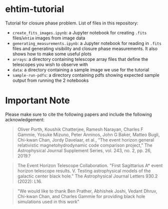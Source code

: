 # ehtim-tutorial

Tutorial for closure phase problem. List of files in this repository:
- `create_fits_images.ipynb`: a Jupyter notebook for creating `.fits`
  files/`ehtim` images from image data
- `generating_measurements.ipynb`: a Jupyter notebook for reading in `.fits`
  files and generating visibility and closure phase measurements. It also shows
  how to make some useful plots
- `arrays`: a directory containing telescope array files that define the
  telescopes you wish to observe with
- `data`: a directory containing a sample image we use for the tutorial
- `sample-run-pdfs`: a directory containing pdfs showing expected sample output
  from running the 2 notebooks


# Important Note

Please make sure to cite the following papers and include the following acknowledgement: 

> Oliver Porth, Koushik Chatterjee, Ramesh Narayan, Charles F Gammie, Yosuke Mizuno, Peter Anninos, John G Baker, Matteo Bugli, Chi-kwan Chan, Jordy Davelaar, et al., “The event horizon general relativistic magnetohydrodynamic code comparison project,” The Astrophysical Journal Supplement Series, vol. 243, no. 2, pp. 26, 2019.?

> The Event Horizon Telescope Collaboration. "First Sagittarius A* event horizon telescope results. V. Testing astrophysical models of the galactic center black hole." The Astrophysical Journal Letters 930.2 (2022): L16.

> "We would like to thank Ben Prather, Abhishek Joshi, Vedant Dhruv, Chi-kwan Chan, and Charles Gammie for providing black hole simulations used in this work"
